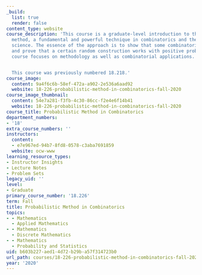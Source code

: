```yaml
---
_build:
  list: true
  render: false
content_type: website
course_description: 'This course is a graduate-level introduction to the probabilistic
  method, a fundamental and powerful technique in combinatorics and theoretical computer
  science. The essence of the approach is to show that some combinatorial object exists
  and prove that a certain random construction works with positive probability. The
  course focuses on methodology as well as combinatorial applications.


  This course was previously numbered 18.218.'
course_image:
  content: 9a4f6c6b-58ef-472a-a902-2e536a6aad92
  website: 18-226-probabilistic-method-in-combinatorics-fall-2020
course_image_thumbnail:
  content: 54e7a281-f3fb-4c30-86cc-f2e4e6f14b41
  website: 18-226-probabilistic-method-in-combinatorics-fall-2020
course_title: Probabilistic Method in Combinatorics
department_numbers:
- '18'
extra_course_numbers: ''
instructors:
  content:
  - e7e967ed-94b7-8fd8-0578-c3aba7691859
  website: ocw-www
learning_resource_types:
- Instructor Insights
- Lecture Notes
- Problem Sets
legacy_uid: ''
level:
- Graduate
primary_course_number: '18.226'
term: Fall
title: Probabilistic Method in Combinatorics
topics:
- - Mathematics
  - Applied Mathematics
- - Mathematics
  - Discrete Mathematics
- - Mathematics
  - Probability and Statistics
uid: b603b227-aed1-4d72-b29b-a57f314723b0
url_path: courses/18-226-probabilistic-method-in-combinatorics-fall-2020
year: '2020'
---
```

